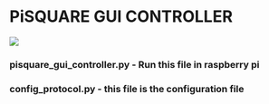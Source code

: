 # PiSQUARE GUI CONTROLLER

<img src = "https://github.com/sbcshop/PiSquare/blob/main/images/img29.png" />

### **pisquare_gui_controller.py - Run this file in raspberry pi**
### **config_protocol.py - this file is the configuration file**


